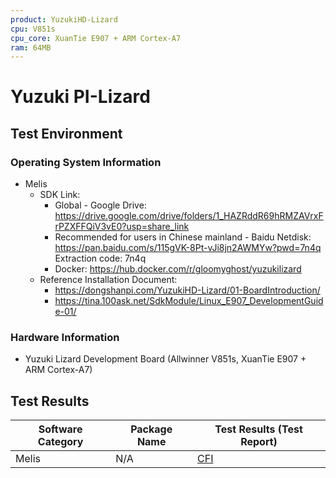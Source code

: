 ```yaml
---
product: YuzukiHD-Lizard
cpu: V851s
cpu_core: XuanTie E907 + ARM Cortex-A7
ram: 64MB
---
```


# Yuzuki PI-Lizard

## Test Environment

### Operating System Information

- Melis
    - SDK Link:
        - Global - Google Drive: https://drive.google.com/drive/folders/1_HAZRddR69hRMZAVrxFrPZXFFQiV3vE0?usp=share_link
        - Recommended for users in Chinese mainland - Baidu Netdisk: https://pan.baidu.com/s/115gVK-8Pt-vJi8jn2AWMYw?pwd=7n4q Extraction code: 7n4q
        - Docker: https://hub.docker.com/r/gloomyghost/yuzukilizard
    - Reference Installation Document:
        - https://dongshanpi.com/YuzukiHD-Lizard/01-BoardIntroduction/
        - https://tina.100ask.net/SdkModule/Linux_E907_DevelopmentGuide-01/

### Hardware Information

- Yuzuki Lizard Development Board (Allwinner V851s, XuanTie E907 + ARM Cortex-A7)

## Test Results

| Software Category | Package Name | Test Results (Test Report) |
| ----------------- | ------------ | -------------------------- |
| Melis             | N/A          | [CFI][Melis]               |

[Melis]: ./Melis/README.md
